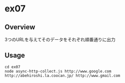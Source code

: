 # ex07

## Overview
3つのURLを与えてそのデータをそれぞれ順番通りに出力

## Usage
```
cd ex07
node async-http-collect.js http://www.google.com http://abehiroshi.la.coocan.jp/ http://www.gmail.com
```